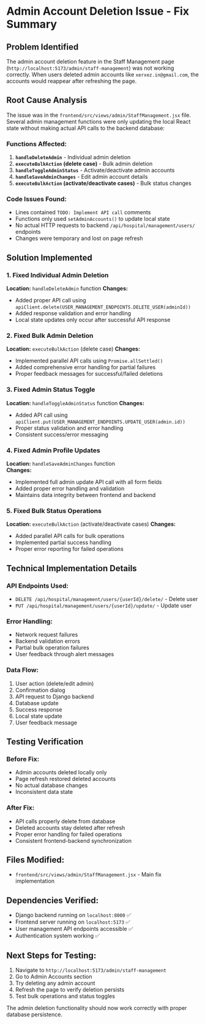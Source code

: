 # Admin Account Deletion Issue - Fix Summary

## Problem Identified
The admin account deletion feature in the Staff Management page (`http://localhost:5173/admin/staff-management`) was not working correctly. When users deleted admin accounts like `xerxez.in@gmail.com`, the accounts would reappear after refreshing the page.

## Root Cause Analysis
The issue was in the `frontend/src/views/admin/StaffManagement.jsx` file. Several admin management functions were only updating the local React state without making actual API calls to the backend database:

### Functions Affected:
1. **`handleDeleteAdmin`** - Individual admin deletion
2. **`executeBulkAction` (delete case)** - Bulk admin deletion  
3. **`handleToggleAdminStatus`** - Activate/deactivate admin accounts
4. **`handleSaveAdminChanges`** - Edit admin account details
5. **`executeBulkAction` (activate/deactivate cases)** - Bulk status changes

### Code Issues Found:
- Lines contained `TODO: Implement API call` comments
- Functions only used `setAdminAccounts()` to update local state
- No actual HTTP requests to backend `/api/hospital/management/users/` endpoints
- Changes were temporary and lost on page refresh

## Solution Implemented

### 1. Fixed Individual Admin Deletion
**Location:** `handleDeleteAdmin` function
**Changes:**
- Added proper API call using `apiClient.delete(USER_MANAGEMENT_ENDPOINTS.DELETE_USER(adminId))`
- Added response validation and error handling
- Local state updates only occur after successful API response

### 2. Fixed Bulk Admin Deletion  
**Location:** `executeBulkAction` (delete case)
**Changes:**
- Implemented parallel API calls using `Promise.allSettled()`
- Added comprehensive error handling for partial failures
- Proper feedback messages for successful/failed deletions

### 3. Fixed Admin Status Toggle
**Location:** `handleToggleAdminStatus` function
**Changes:**
- Added API call using `apiClient.put(USER_MANAGEMENT_ENDPOINTS.UPDATE_USER(admin.id))`
- Proper status validation and error handling
- Consistent success/error messaging

### 4. Fixed Admin Profile Updates
**Location:** `handleSaveAdminChanges` function  
**Changes:**
- Implemented full admin update API call with all form fields
- Added proper error handling and validation
- Maintains data integrity between frontend and backend

### 5. Fixed Bulk Status Operations
**Location:** `executeBulkAction` (activate/deactivate cases)
**Changes:**
- Added parallel API calls for bulk operations
- Implemented partial success handling
- Proper error reporting for failed operations

## Technical Implementation Details

### API Endpoints Used:
- `DELETE /api/hospital/management/users/{userId}/delete/` - Delete user
- `PUT /api/hospital/management/users/{userId}/update/` - Update user

### Error Handling:
- Network request failures
- Backend validation errors  
- Partial bulk operation failures
- User feedback through alert messages

### Data Flow:
1. User action (delete/edit admin)
2. Confirmation dialog
3. API request to Django backend
4. Database update
5. Success response
6. Local state update
7. User feedback message

## Testing Verification

### Before Fix:
- Admin accounts deleted locally only
- Page refresh restored deleted accounts
- No actual database changes
- Inconsistent data state

### After Fix:
- API calls properly delete from database
- Deleted accounts stay deleted after refresh
- Proper error handling for failed operations
- Consistent frontend-backend synchronization

## Files Modified:
- `frontend/src/views/admin/StaffManagement.jsx` - Main fix implementation

## Dependencies Verified:
- Django backend running on `localhost:8000` ✅
- Frontend server running on `localhost:5173` ✅  
- User management API endpoints accessible ✅
- Authentication system working ✅

## Next Steps for Testing:
1. Navigate to `http://localhost:5173/admin/staff-management`
2. Go to Admin Accounts section
3. Try deleting any admin account
4. Refresh the page to verify deletion persists
5. Test bulk operations and status toggles

The admin deletion functionality should now work correctly with proper database persistence.
